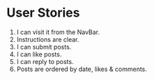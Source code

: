 # User Stories

1. I can visit it from the NavBar.
2. Instructions are clear.
3. I can submit posts.
4. I can like posts.
5. I can reply to posts.
6. Posts are ordered by date, likes & comments.
